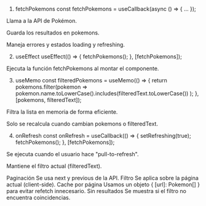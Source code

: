 1. fetchPokemons
   const fetchPokemons = useCallback(async () => { ... });


Llama a la API de Pokémon.

Guarda los resultados en pokemons.

Maneja errores y estados loading y refreshing.

2. useEffect
   useEffect(() => {
   fetchPokemons();
   }, [fetchPokemons]);


Ejecuta la función fetchPokemons al montar el componente.

3. useMemo
   const filteredPokemons = useMemo(() => {
   return pokemons.filter(pokemon =>
   pokemon.name.toLowerCase().includes(filteredText.toLowerCase())
   );
   }, [pokemons, filteredText]);


Filtra la lista en memoria de forma eficiente.

Solo se recalcula cuando cambian pokemons o filteredText.

4. onRefresh
   const onRefresh = useCallback(() => {
   setRefreshing(true);
   fetchPokemons();
   }, [fetchPokemons]);


Se ejecuta cuando el usuario hace "pull-to-refresh".

Mantiene el filtro actual (filteredText).


Paginación	Se usa next y previous de la API.
Filtro	Se aplica sobre la página actual (client-side).
Cache por página	Usamos un objeto { [url]: Pokemon[] } para evitar refetch innecesario.
Sin resultados	Se muestra si el filtro no encuentra coincidencias.